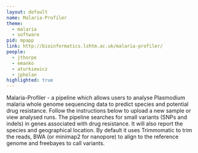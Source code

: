 ```yaml
---
layout: default
name: Malaria-Profiler
theme: 
  - malaria
  - software
pid: mpapp
link: http://bioinformatics.lshtm.ac.uk/malaria-profiler/
people:
  - jthorpe
  - emanko
  - aturkiewicz
  - jphelan
highlighted: true
---
```


Malaria-Profiler - a pipeline which allows users to analyse Plasmodium malaria whole genome sequencing data to predict species and potential drug resistance. Follow the instructions below to upload a new sample or view analysed runs. The pipeline searches for small variants (SNPs and indels) in genes associated with drug resistance. It will also report the species and geographical location. By default it uses Trimmomatic to trim the reads, BWA (or minimap2 for nanopore) to align to the reference genome and freebayes to call variants. 
